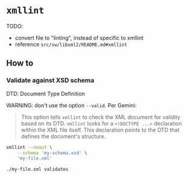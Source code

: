 # `xmllint`

TODO:

- convert file to "linting", instead of specific to xmllint
- reference `src/sw/libxml2/README.md#xmllint`

## How to

### Validate against XSD schema

DTD: Document Type Definition

WARNING: don't use the option `--valid`. Per Gemini:

> This option tells `xmllint` to check the XML document for validity based on its DTD.
  `xmllint` looks for a `<!DOCTYPE ...>` declaration within the XML file itself.
  This declaration points to the DTD that defines the document's structure.

```bash
xmllint --noout \
    --schema 'my-schema.xsd' \
    'my-file.xml'
```

```text
./my-file.xml validates
```
